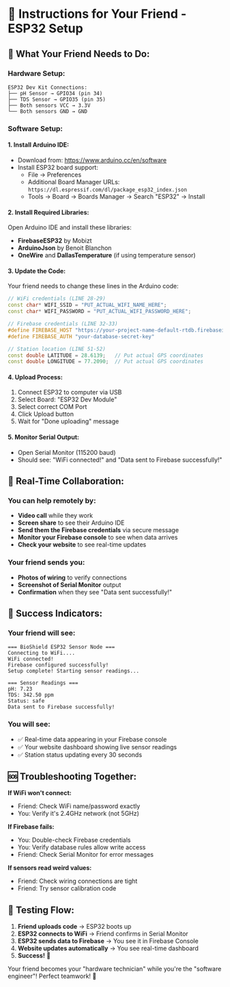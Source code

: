 # 📡 Instructions for Your Friend - ESP32 Setup

## 🎯 What Your Friend Needs to Do:

### Hardware Setup:
```
ESP32 Dev Kit Connections:
├── pH Sensor → GPIO34 (pin 34)
├── TDS Sensor → GPIO35 (pin 35) 
├── Both sensors VCC → 3.3V
└── Both sensors GND → GND
```

### Software Setup:

#### 1. Install Arduino IDE:
- Download from: https://www.arduino.cc/en/software
- Install ESP32 board support:
  - File → Preferences
  - Additional Board Manager URLs: `https://dl.espressif.com/dl/package_esp32_index.json`
  - Tools → Board → Boards Manager → Search "ESP32" → Install

#### 2. Install Required Libraries:
Open Arduino IDE and install these libraries:
- **FirebaseESP32** by Mobizt
- **ArduinoJson** by Benoit Blanchon  
- **OneWire** and **DallasTemperature** (if using temperature sensor)

#### 3. Update the Code:
Your friend needs to change these lines in the Arduino code:

```cpp
// WiFi credentials (LINE 28-29)
const char* WIFI_SSID = "PUT_ACTUAL_WIFI_NAME_HERE";
const char* WIFI_PASSWORD = "PUT_ACTUAL_WIFI_PASSWORD_HERE";

// Firebase credentials (LINE 32-33)  
#define FIREBASE_HOST "https://your-project-name-default-rtdb.firebaseio.com/"
#define FIREBASE_AUTH "your-database-secret-key"

// Station location (LINE 51-52)
const double LATITUDE = 28.6139;   // Put actual GPS coordinates
const double LONGITUDE = 77.2090;  // Put actual GPS coordinates
```

#### 4. Upload Process:
1. Connect ESP32 to computer via USB
2. Select Board: "ESP32 Dev Module"
3. Select correct COM Port
4. Click Upload button
5. Wait for "Done uploading" message

#### 5. Monitor Serial Output:
- Open Serial Monitor (115200 baud)
- Should see: "WiFi connected!" and "Data sent to Firebase successfully!"

## 📱 Real-Time Collaboration:

### You can help remotely by:
- **Video call** while they work
- **Screen share** to see their Arduino IDE
- **Send them the Firebase credentials** via secure message
- **Monitor your Firebase console** to see when data arrives
- **Check your website** to see real-time updates

### Your friend sends you:
- **Photos of wiring** to verify connections
- **Screenshot of Serial Monitor** output
- **Confirmation** when they see "Data sent successfully!"

## 🎉 Success Indicators:

### Your friend will see:
```
=== BioShield ESP32 Sensor Node ===
Connecting to WiFi....
WiFi connected!
Firebase configured successfully!
Setup complete! Starting sensor readings...

=== Sensor Readings ===
pH: 7.23
TDS: 342.50 ppm
Status: safe
Data sent to Firebase successfully!
```

### You will see:
- ✅ Real-time data appearing in your Firebase console
- ✅ Your website dashboard showing live sensor readings
- ✅ Station status updating every 30 seconds

## 🆘 Troubleshooting Together:

**If WiFi won't connect:**
- Friend: Check WiFi name/password exactly
- You: Verify it's 2.4GHz network (not 5GHz)

**If Firebase fails:**
- You: Double-check Firebase credentials
- You: Verify database rules allow write access
- Friend: Check Serial Monitor for error messages

**If sensors read weird values:**
- Friend: Check wiring connections are tight
- Friend: Try sensor calibration code

## 🔄 Testing Flow:
1. **Friend uploads code** → ESP32 boots up
2. **ESP32 connects to WiFi** → Friend confirms in Serial Monitor  
3. **ESP32 sends data to Firebase** → You see it in Firebase Console
4. **Website updates automatically** → You see real-time dashboard
5. **Success!** 🎉

Your friend becomes your "hardware technician" while you're the "software engineer"! Perfect teamwork! 🤝